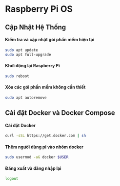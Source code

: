 # Raspberry Pi OS

## Cập Nhật Hệ Thống
#### Kiểm tra và cập nhật gói phần mềm hiện tại
```bash
sudo apt update
sudo apt full-upgrade
```

#### Khởi động lại Raspberry Pi
```bash
sudo reboot
```

#### Xóa các gói phần mềm không cần thiết
```bash
sudo apt autoremove
```

## Cài đặt Docker và Docker Compose
#### Cài đặt Docker
```bash
curl -sSL https://get.docker.com | sh
```
#### Thêm người dùng pi vào nhóm docker
```bash
sudo usermod -aG docker $USER
```
#### Đăng xuất và đăng nhập lại
```bash
logout
```
